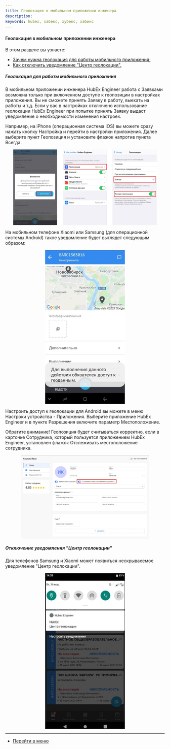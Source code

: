 ```yaml
---
title: Геолокация в мобильном приложении инженера
description:
keywords: hubex, хабекс, хубекс, хабикс
---
```




#### Геолокация в мобильном приложении инженера
В этом разделе вы узнаете:
<html>
<meta charset="utf-8">
<ul>
    <li><a href="#geoinmob">Зачем нужна геолокация для работы мобильного приложения;</a></li>
    <li><a href="#notification">Как отключить уведомление "Центр геолокации".</a></li>
</ul>
</html>

<body>
<h5 id="geoinmob">Геолокация для работы мобильного приложения</h5>
<p>В мобильном приложении инженера HubEx Engineer работа с Заявками возможна только при включенном доступе к геопозиции
    в настройках приложения. Вы не сможете принять Заявку в работу, выехать на работы и т.д. Если у вас в настройках
    отключено использование геолокации HubEx Engineer при попытке принять Заявку выдаст уведомление о необходимости
    изменения настроек. </p>
<p>Например, на iPhone (операционная система iOS) вы можете сразу нажать кнопку Настройка и перейти в настройки
    приложения. Далее выберите пункт
    Геопозиция и установите флажок напротив пункта Всегда.</p>
<div>
    <img style="margin: 0 auto; display: block; max-width: 90%;"
         src="/attachments/images/FAQ/USER/GEOinMob/IphoneGEO.jpg"/>
</div>

<p>На мобильном телефоне Xiaomi или Samsung (для операционной системы Android) такое уведомление будет выглядет
    следующим образом:</p>
<div>
    <img style="margin: 0 auto; display: block; max-width: 50%;"
         src="/attachments/images/FAQ/USER/GEOinMob/Samsung.jpg"/>
</div>
<p>Настроить доступ к геолокации для Android вы можете в меню Настроки устройства - Приложения. Выберите приложение
    HubEx Engineer и в пункте Разрешения включите параметр Местоположение.</p>
<p>Обратите внимание! Геопозиция будет считываться корректно, если в карточке Сотрудника, который пользуется приложением
    HubEx Engineer, установлен флажок Отслеживать местоположение сотрудника.</p>
<div>
    <img style="margin: 0 auto; display: block; max-width: 80%;"
         src="/attachments/images/FAQ/USER/GEOinMob/User.jpg"/>
</div>
<h5 id="notification">Отключение уведомления "Центр геолокации"</h5>
<p>Для телефонов Samsung и Xiaomi может появиться нескрываеемое уведомление "Центр геолокации".</p>
<div>
    <img style="margin: 0 auto; display: block; max-width: 50%;"
         src="/attachments/images/FAQ/USER/GEOinMob/NotCenter.jpg"/>
</div>

</body>

____
- [Перейти в меню](http://wiki.hubex.ru)
